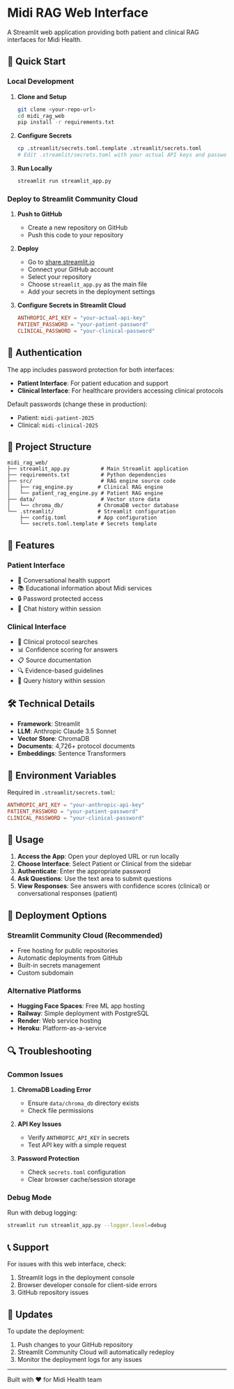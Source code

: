 # Midi RAG Web Interface

A Streamlit web application providing both patient and clinical RAG interfaces for Midi Health.

## 🚀 Quick Start

### Local Development

1. **Clone and Setup**
   ```bash
   git clone <your-repo-url>
   cd midi_rag_web
   pip install -r requirements.txt
   ```

2. **Configure Secrets**
   ```bash
   cp .streamlit/secrets.toml.template .streamlit/secrets.toml
   # Edit .streamlit/secrets.toml with your actual API keys and passwords
   ```

3. **Run Locally**
   ```bash
   streamlit run streamlit_app.py
   ```

### Deploy to Streamlit Community Cloud

1. **Push to GitHub**
   - Create a new repository on GitHub
   - Push this code to your repository

2. **Deploy**
   - Go to [share.streamlit.io](https://share.streamlit.io)
   - Connect your GitHub account
   - Select your repository
   - Choose `streamlit_app.py` as the main file
   - Add your secrets in the deployment settings

3. **Configure Secrets in Streamlit Cloud**
   ```toml
   ANTHROPIC_API_KEY = "your-actual-api-key"
   PATIENT_PASSWORD = "your-patient-password"
   CLINICAL_PASSWORD = "your-clinical-password"
   ```

## 🔐 Authentication

The app includes password protection for both interfaces:

- **Patient Interface**: For patient education and support
- **Clinical Interface**: For healthcare providers accessing clinical protocols

Default passwords (change these in production):
- Patient: `midi-patient-2025`
- Clinical: `midi-clinical-2025`

## 📁 Project Structure

```
midi_rag_web/
├── streamlit_app.py          # Main Streamlit application
├── requirements.txt          # Python dependencies
├── src/                      # RAG engine source code
│   ├── rag_engine.py        # Clinical RAG engine
│   └── patient_rag_engine.py # Patient RAG engine
├── data/                     # Vector store data
│   └── chroma_db/           # ChromaDB vector database
└── .streamlit/              # Streamlit configuration
    ├── config.toml          # App configuration
    └── secrets.toml.template # Secrets template
```

## 🎯 Features

### Patient Interface
- 💬 Conversational health support
- 📚 Educational information about Midi services
- 🔒 Password protected access
- 💾 Chat history within session

### Clinical Interface
- 🏥 Clinical protocol searches
- 📊 Confidence scoring for answers
- 📋 Source documentation
- 🔍 Evidence-based guidelines
- 💾 Query history within session

## 🛠️ Technical Details

- **Framework**: Streamlit
- **LLM**: Anthropic Claude 3.5 Sonnet
- **Vector Store**: ChromaDB
- **Documents**: 4,726+ protocol documents
- **Embeddings**: Sentence Transformers

## 🔧 Environment Variables

Required in `.streamlit/secrets.toml`:

```toml
ANTHROPIC_API_KEY = "your-anthropic-api-key"
PATIENT_PASSWORD = "your-patient-password"
CLINICAL_PASSWORD = "your-clinical-password"
```

## 📝 Usage

1. **Access the App**: Open your deployed URL or run locally
2. **Choose Interface**: Select Patient or Clinical from the sidebar
3. **Authenticate**: Enter the appropriate password
4. **Ask Questions**: Use the text area to submit questions
5. **View Responses**: See answers with confidence scores (clinical) or conversational responses (patient)

## 🚀 Deployment Options

### Streamlit Community Cloud (Recommended)
- Free hosting for public repositories
- Automatic deployments from GitHub
- Built-in secrets management
- Custom subdomain

### Alternative Platforms
- **Hugging Face Spaces**: Free ML app hosting
- **Railway**: Simple deployment with PostgreSQL
- **Render**: Web service hosting
- **Heroku**: Platform-as-a-service

## 🔍 Troubleshooting

### Common Issues

1. **ChromaDB Loading Error**
   - Ensure `data/chroma_db` directory exists
   - Check file permissions

2. **API Key Issues**
   - Verify `ANTHROPIC_API_KEY` in secrets
   - Test API key with a simple request

3. **Password Protection**
   - Check `secrets.toml` configuration
   - Clear browser cache/session storage

### Debug Mode

Run with debug logging:
```bash
streamlit run streamlit_app.py --logger.level=debug
```

## 📞 Support

For issues with this web interface, check:
1. Streamlit logs in the deployment console
2. Browser developer console for client-side errors
3. GitHub repository issues

## 🔄 Updates

To update the deployment:
1. Push changes to your GitHub repository
2. Streamlit Community Cloud will automatically redeploy
3. Monitor the deployment logs for any issues

---

Built with ❤️ for Midi Health team